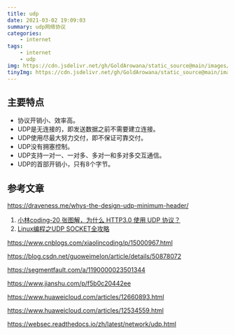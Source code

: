 ```yaml
---
title: udp
date: 2021-03-02 19:09:03
summary: udp网络协议
categories:
    - internet
tags:
    - internet
    - udp
img: https://cdn.jsdelivr.net/gh/GoldArowana/static_source@main/images/cover/co16-m.jpg
tinyImg: https://cdn.jsdelivr.net/gh/GoldArowana/static_source@main/images/tiny/cover/co16.jpg
---
```


## 主要特点
- 协议开销小、效率高。
- UDP是无连接的，即发送数据之前不需要建立连接。
- UDP使用尽最大努力交付，即不保证可靠交付。
- UDP没有拥塞控制。
- UDP支持一对一、一对多、多对一和多对多交互通信。
- UDP的首部开销小，只有8个字节。

## 参考文章
https://draveness.me/whys-the-design-udp-minimum-header/

1. [小林coding-20 张图解，为什么 HTTP3.0 使用 UDP 协议？](https://my.oschina.net/u/4482993/blog/4631144)
2. [Linux编程之UDP SOCKET全攻略](https://www.cnblogs.com/skyfsm/p/6287787.html)

https://www.cnblogs.com/xiaolincoding/p/15000967.html

https://blog.csdn.net/guoweimelon/article/details/50878072

https://segmentfault.com/a/1190000023501344

https://www.jianshu.com/p/f5b0c20442ee

https://www.huaweicloud.com/articles/12660893.html

https://www.huaweicloud.com/articles/12534559.html

https://websec.readthedocs.io/zh/latest/network/udp.html